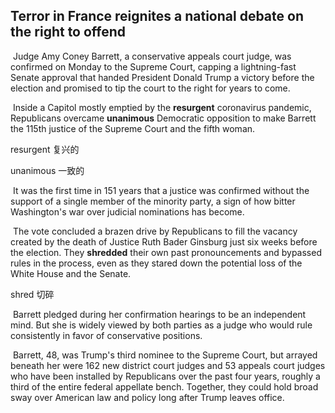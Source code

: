 ## Terror in France reignites a national debate on the right to offend

​		Judge Amy Coney Barrett, a conservative appeals court judge, was confirmed on Monday to the Supreme Court, capping a lightning-fast Senate approval that handed President Donald Trump a victory before the election and promised to tip the court to the right for years to come.

​		Inside a Capitol mostly emptied by the **resurgent** coronavirus pandemic, Republicans overcame **unanimous** Democratic opposition to make Barrett the 115th justice of the Supreme Court and the fifth woman.

resurgent  复兴的

unanimous  一致的

​		It was the first time in 151 years that a justice was confirmed without the support of a single member of the minority party, a sign of how bitter Washington's war over judicial nominations has become.

​		The vote concluded a brazen drive by Republicans to fill the vacancy created by the death of Justice Ruth Bader Ginsburg just six weeks before the election. They **shredded** their own past pronouncements and bypassed rules in the process, even as they stared down the potential loss of the White House and the Senate.

shred  切碎

​		Barrett pledged during her confirmation hearings to be an independent mind. But she is widely viewed by both parties as a judge who would rule consistently in favor of conservative positions.

​		Barrett, 48, was Trump's third nominee to the Supreme Court, but arrayed beneath her were 162 new district court judges and 53 appeals court judges who have been installed by Republicans over the past four years, roughly a third of the entire federal appellate bench. Together, they could hold broad sway over American law and policy long after Trump leaves office.